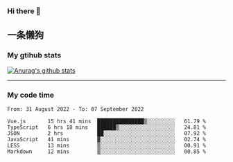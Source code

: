 ### Hi there 👋

## 一条懒狗
<!--
**kiss-me-quickly/kiss-me-quickly** is a ✨ _special_ ✨ repository because its `README.md` (this file) appears on your GitHub profile.

Here are some ideas to get you started:

- 🔭 I’m currently working on ...
- 🌱 I’m currently learning ...
- 👯 I’m looking to collaborate on ...
- 🤔 I’m looking for help with ...
- 💬 Ask me about ...
- 📫 How to reach me: ...
- 😄 Pronouns: ...
- ⚡ Fun fact: ...
-->


### My gtihub stats

[![Anurag's github stats](https://github-readme-stats.vercel.app/api?username=kiss-me-quickly)](https://github.com/anuraghazra/github-readme-stats)

***

### My code time

<!--START_SECTION:waka-->

```text
From: 31 August 2022 - To: 07 September 2022

Vue.js       15 hrs 41 mins  ███████████████▒░░░░░░░░░   61.79 %
TypeScript   6 hrs 18 mins   ██████▒░░░░░░░░░░░░░░░░░░   24.81 %
JSON         2 hrs           ██░░░░░░░░░░░░░░░░░░░░░░░   07.92 %
JavaScript   41 mins         ▓░░░░░░░░░░░░░░░░░░░░░░░░   02.74 %
LESS         13 mins         ▒░░░░░░░░░░░░░░░░░░░░░░░░   00.91 %
Markdown     12 mins         ▒░░░░░░░░░░░░░░░░░░░░░░░░   00.85 %
```

<!--END_SECTION:waka-->
